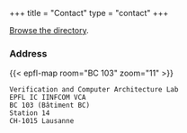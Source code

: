 +++
title = "Contact"
type = "contact"
+++

[Browse the directory](https://search.epfl.ch/?filter=unit&q=VCA).

### Address

{{< epfl-map room="BC 103" zoom="11" >}}

```
Verification and Computer Architecture Lab
EPFL IC IINFCOM VCA
BC 103 (Bâtiment BC)
Station 14
CH-1015 Lausanne
```
